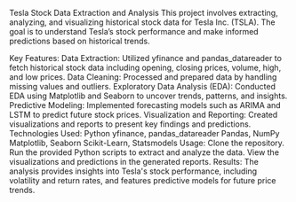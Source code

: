 Tesla Stock Data Extraction and Analysis
This project involves extracting, analyzing, and visualizing historical stock data for Tesla Inc. (TSLA). The goal is to understand Tesla’s stock performance and make informed predictions based on historical trends.

Key Features:
Data Extraction: Utilized yfinance and pandas_datareader to fetch historical stock data including opening, closing prices, volume, high, and low prices.
Data Cleaning: Processed and prepared data by handling missing values and outliers.
Exploratory Data Analysis (EDA): Conducted EDA using Matplotlib and Seaborn to uncover trends, patterns, and insights.
Predictive Modeling: Implemented forecasting models such as ARIMA and LSTM to predict future stock prices.
Visualization and Reporting: Created visualizations and reports to present key findings and predictions.
Technologies Used:
Python
yfinance, pandas_datareader
Pandas, NumPy
Matplotlib, Seaborn
Scikit-Learn, Statsmodels
Usage:
Clone the repository.
Run the provided Python scripts to extract and analyze the data.
View the visualizations and predictions in the generated reports.
Results:
The analysis provides insights into Tesla's stock performance, including volatility and return rates, and features predictive models for future price trends.

